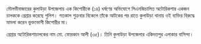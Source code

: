 মৌলভীবাজারের কুলাউড়া উপজেলায় এক কিশোরীকে (১৪) ধর্ষণের অভিযোগে সিএনজিচালিত অটোরিকশার একজন চালককে গ্রেপ্তার করেছে পুলিশ। গতকাল শুক্রবার বিকেলে তাঁকে আটকের পর রাতে কুলাউড়া থানায় ওই ব্যক্তির বিরুদ্ধে মামলা করেন ভুক্তভোগী কিশোরীর মা।

গ্রেপ্তার অটোরিকশাচালকের নাম মো. ফোরকান আলী (৩৫)। তিনি কুলাউড়া উপজেলার একিদত্তপুর এলাকার বাসিন্দা।
